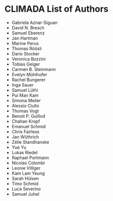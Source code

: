 # CLIMADA List of Authors

* Gabriela Aznar-Siguan
* David N. Bresch
* Samuel Eberenz
* Jan Hartman
* Marine Perus
* Thomas Röösli
* Dario Stocker
* Veronica Bozzini
* Tobias Geiger
* Carmen B. Steinmann
* Evelyn Mühlhofer
* Rachel Bungerer
* Inga Sauer
* Samuel Lüthi
* Pui Man Kam
* Simona Meiler
* Alessio Ciullo
* Thomas Vogt
* Benoit P. Guillod
* Chahan Kropf
* Emanuel Schmid
* Chris Fairless
* Jan Wüthrich
* Zélie Standhanske
* Yue Yu
* Lukas Riedel
* Raphael Portmann
* Nicolas Colombi
* Leonie Villiger
* Kam Lam Yeung
* Sarah Hülsen
* Timo Schmid
* Luca Severino
* Samuel Juhel

